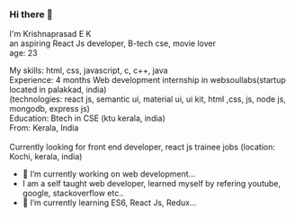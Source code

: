 ### Hi there 👋

I'm Krishnaprasad E K
<br>
an aspiring React Js developer, B-tech cse, movie lover
<br>
age: 23
<br>

My skills: html, css, javascript, c, c++, java
<br>
Experience: 4 months Web development internship in websoullabs(startup located in palakkad, india)
<br>
(technologies: react js, semantic ui, material ui, ui kit, html ,css, js, node js, mongodb, express js)
<br>
Education: Btech in CSE (ktu kerala, india)
<br>
From: Kerala, India
<br>
<br>
Currently looking for front end developer, react js trainee jobs (location: Kochi, kerala, india)
<br>

- 🔭 I’m currently working on web development...
- I am a self taught web developer, learned myself by refering youtube, google, stackoverflow etc..
- 🌱 I’m currently learning ES6, React Js, Redux...

